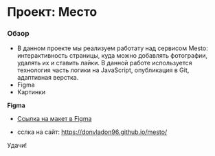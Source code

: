 # Проект: Место

### Обзор
* В данном проекте мы реализуем работату над сервисом Mesto: интерактивность страницы, куда можно добавлять фотографии, удалять их и ставить лайки.
В данной работе используется технология  часть логики на JavaScript, опубликация в Git, адаптивная верстка.
* Figma
* Картинки

**Figma**
* [Ссылка на макет в Figma](https://www.figma.com/file/2cn9N9jSkmxD84oJik7xL7/JavaScript.-Sprint-4?node-id=0%3A1)


* сслка на сайт:      https://donvladon96.github.io/mesto/

Удачи!
